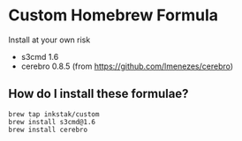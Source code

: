 # Custom Homebrew Formula

Install at your own risk

* s3cmd 1.6
* cerebro 0.8.5 (from https://github.com/lmenezes/cerebro)

## How do I install these formulae?
```
brew tap inkstak/custom
brew install s3cmd@1.6
brew install cerebro
```
